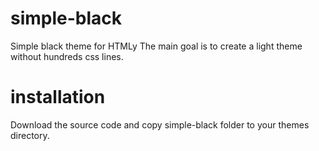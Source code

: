 # simple-black
 Simple black theme for HTMLy
 The main goal is to create a light theme without hundreds css lines.

# installation

​Download the source code and copy simple-black folder to your themes directory.
